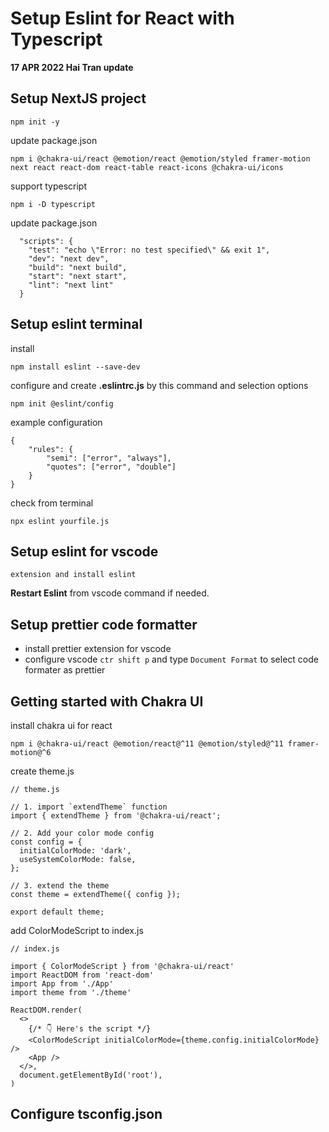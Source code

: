 # Setup Eslint for React with Typescript

**17 APR 2022 Hai Tran update**

## Setup NextJS project

```
npm init -y
```

update package.json

```
npm i @chakra-ui/react @emotion/react @emotion/styled framer-motion next react react-dom react-table react-icons @chakra-ui/icons
```

support typescript

```
npm i -D typescript
```

update package.json

```
  "scripts": {
    "test": "echo \"Error: no test specified\" && exit 1",
    "dev": "next dev",
    "build": "next build",
    "start": "next start",
    "lint": "next lint"
  }
```

## Setup eslint terminal

install

```
npm install eslint --save-dev

```

configure and create **.eslintrc.js** by this command and selection options

```
npm init @eslint/config

```

example configuration

```
{
    "rules": {
        "semi": ["error", "always"],
        "quotes": ["error", "double"]
    }
}

```

check from terminal

```
npx eslint yourfile.js
```

## Setup eslint for vscode

```
extension and install eslint
```

**Restart Eslint** from vscode command if needed.

## Setup prettier code formatter

- install prettier extension for vscode
- configure vscode `ctr shift p` and type `Document Format` to select code formater as prettier

## Getting started with Chakra UI

install chakra ui for react

```
npm i @chakra-ui/react @emotion/react@^11 @emotion/styled@^11 framer-motion@^6
```

create theme.js

```
// theme.js

// 1. import `extendTheme` function
import { extendTheme } from '@chakra-ui/react';

// 2. Add your color mode config
const config = {
  initialColorMode: 'dark',
  useSystemColorMode: false,
};

// 3. extend the theme
const theme = extendTheme({ config });

export default theme;
```

add ColorModeScript to index.js

```
// index.js

import { ColorModeScript } from '@chakra-ui/react'
import ReactDOM from 'react-dom'
import App from './App'
import theme from './theme'

ReactDOM.render(
  <>
    {/* 👇 Here's the script */}
    <ColorModeScript initialColorMode={theme.config.initialColorMode} />
    <App />
  </>,
  document.getElementById('root'),
)
```

## Configure tsconfig.json
